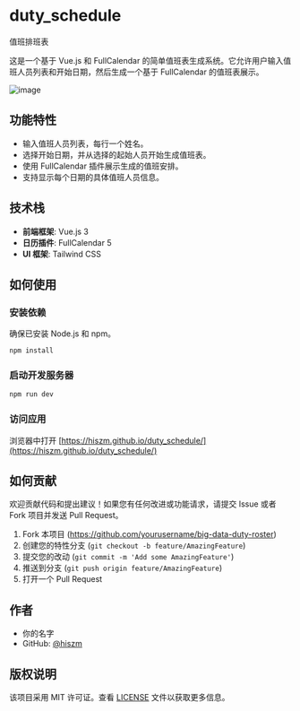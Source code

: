 
# duty_schedule
值班排班表

这是一个基于 Vue.js 和 FullCalendar 的简单值班表生成系统。它允许用户输入值班人员列表和开始日期，然后生成一个基于 FullCalendar 的值班表展示。

![image](https://github.com/hiszm/duty_schedule/assets/19571157/b8a297fa-9da9-4983-9ca0-20eec7d8517d)


## 功能特性

- 输入值班人员列表，每行一个姓名。
- 选择开始日期，并从选择的起始人员开始生成值班表。
- 使用 FullCalendar 插件展示生成的值班安排。
- 支持显示每个日期的具体值班人员信息。

## 技术栈

- **前端框架**: Vue.js 3
- **日历插件**: FullCalendar 5
- **UI 框架**: Tailwind CSS

## 如何使用

### 安装依赖

确保已安装 Node.js 和 npm。

```bash
npm install
```

### 启动开发服务器

```bash
npm run dev
```

### 访问应用

浏览器中打开 [https://hiszm.github.io/duty_schedule/](https://hiszm.github.io/duty_schedule/)

## 如何贡献

欢迎贡献代码和提出建议！如果您有任何改进或功能请求，请提交 Issue 或者 Fork 项目并发送 Pull Request。

1. Fork 本项目 (https://github.com/yourusername/big-data-duty-roster)
2. 创建您的特性分支 (`git checkout -b feature/AmazingFeature`)
3. 提交您的改动 (`git commit -m 'Add some AmazingFeature'`)
4. 推送到分支 (`git push origin feature/AmazingFeature`)
5. 打开一个 Pull Request

## 作者

- 你的名字
- GitHub: [@hiszm](https://github.com/hiszm)

## 版权说明

该项目采用 MIT 许可证。查看 [LICENSE](LICENSE) 文件以获取更多信息。


